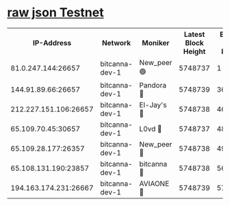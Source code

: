 [raw json Testnet](https://rpc-check.bcat.stavr.tech/bcat/rpc-bcat-result.json)
=


<table><tr><th>IP-Address</th><th>Network</th><th>Moniker</th><th>Latest Block Height</th><th>Earliest Block Height</th><th>Catching Up</th><th>Tx Index</th><th>Voting Power</th><th>Scan Time</th></tr><tr><td>81.0.247.144:26657</td><td>bitcanna-dev-1</td><td>New_peer 🟢</td><td>5748737</td><td>1</td><td>False</td><td>on</td><td>0</td><td>2023-12-30T16:53:34.650571614UTC</td></tr><tr><td>144.91.89.66:26657</td><td>bitcanna-dev-1</td><td>Pandora 🔴</td><td>5748739</td><td>3675711</td><td>False</td><td>on</td><td>2096387</td><td>2023-12-30T16:53:44.455662179UTC</td></tr><tr><td>212.227.151.106:26657</td><td>bitcanna-dev-1</td><td>El-Jay's 🔴</td><td>5748738</td><td>4670391</td><td>False</td><td>on</td><td>2218164</td><td>2023-12-30T16:53:41.354165078UTC</td></tr><tr><td>65.109.70.45:30657</td><td>bitcanna-dev-1</td><td>L0vd 🔴</td><td>5748737</td><td>4828155</td><td>False</td><td>on</td><td>7920</td><td>2023-12-30T16:53:34.978976628UTC</td></tr><tr><td>65.109.28.177:26357</td><td>bitcanna-dev-1</td><td>New_peer 🔴</td><td>5748738</td><td>4952911</td><td>False</td><td>on</td><td>2237067</td><td>2023-12-30T16:53:41.704875600UTC</td></tr><tr><td>65.108.131.190:23857</td><td>bitcanna-dev-1</td><td>bitcanna 🔴</td><td>5748738</td><td>5648738</td><td>False</td><td>off</td><td>82368</td><td>2023-12-30T16:53:42.027380082UTC</td></tr><tr><td>194.163.174.231:26667</td><td>bitcanna-dev-1</td><td>AVIAONE 🔴</td><td>5748739</td><td>5737441</td><td>False</td><td>on</td><td>1949865</td><td>2023-12-30T16:53:46.833923076UTC</td></tr></table>